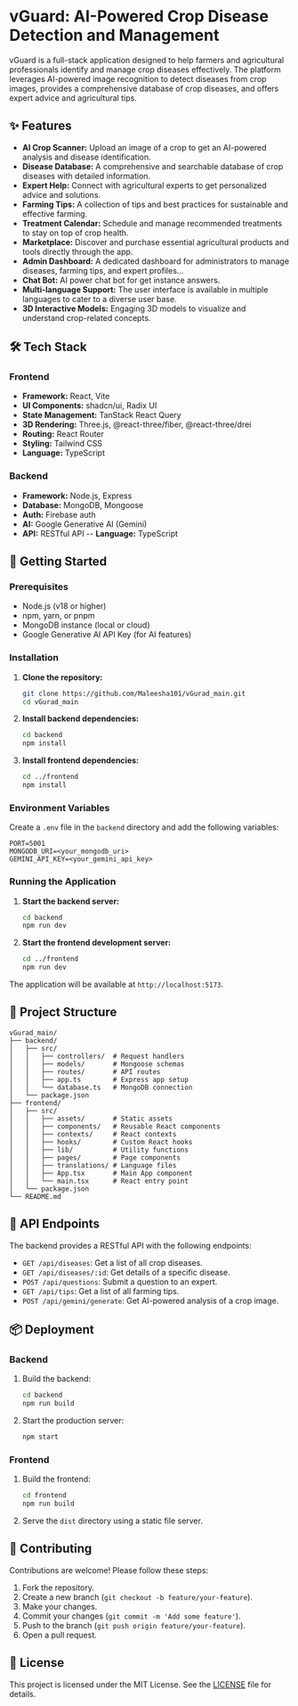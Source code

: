 # vGuard: AI-Powered Crop Disease Detection and Management

vGuard is a full-stack application designed to help farmers and agricultural professionals identify and manage crop diseases effectively. The platform leverages AI-powered image recognition to detect diseases from crop images, provides a comprehensive database of crop diseases, and offers expert advice and agricultural tips.

 

## ✨ Features

-   **AI Crop Scanner:** Upload an image of a crop to get an AI-powered analysis and disease identification.
-   **Disease Database:** A comprehensive and searchable database of crop diseases with detailed information.
-   **Expert Help:** Connect with agricultural experts to get personalized advice and solutions.
-   **Farming Tips:** A collection of tips and best practices for sustainable and effective farming.
-   **Treatment Calendar:** Schedule and manage recommended treatments to stay on top of crop health.
-   **Marketplace:** Discover and purchase essential agricultural products and tools directly through the app.
-   **Admin Dashboard:** A dedicated dashboard for administrators to manage diseases, farming tips, and expert profiles...
-   **Chat Bot:** AI power chat bot for get instance answers.
-   **Multi-language Support:** The user interface is available in multiple languages to cater to a diverse user base.
-   **3D Interactive Models:** Engaging 3D models to visualize and understand crop-related concepts.


## 🛠️ Tech Stack

### Frontend

-   **Framework:** React, Vite
-   **UI Components:** shadcn/ui, Radix UI
-   **State Management:** TanStack React Query
-   **3D Rendering:** Three.js, @react-three/fiber, @react-three/drei
-   **Routing:** React Router
-   **Styling:** Tailwind CSS
-   **Language:** TypeScript

### Backend

-   **Framework:** Node.js, Express
-   **Database:** MongoDB, Mongoose
-   **Auth:** Firebase auth
-   **AI:** Google Generative AI (Gemini)
-   **API:** RESTful API
--   **Language:** TypeScript

## 🚀 Getting Started

### Prerequisites

-   Node.js (v18 or higher)
-   npm, yarn, or pnpm
-   MongoDB instance (local or cloud)
-   Google Generative AI API Key (for AI features)

### Installation

1.  **Clone the repository:**
    ```bash
    git clone https://github.com/Maleesha101/vGurad_main.git
    cd vGurad_main
    ```

2.  **Install backend dependencies:**
    ```bash
    cd backend
    npm install
    ```

3.  **Install frontend dependencies:**
    ```bash
    cd ../frontend
    npm install
    ```

### Environment Variables

Create a `.env` file in the `backend` directory and add the following variables:

```
PORT=5001
MONGODB_URI=<your_mongodb_uri>
GEMINI_API_KEY=<your_gemini_api_key>
```

### Running the Application

1.  **Start the backend server:**
    ```bash
    cd backend
    npm run dev
    ```

2.  **Start the frontend development server:**
    ```bash
    cd ../frontend
    npm run dev
    ```

The application will be available at `http://localhost:5173`.

## 📁 Project Structure

```
vGurad_main/
├── backend/
│   ├── src/
│   │   ├── controllers/  # Request handlers
│   │   ├── models/       # Mongoose schemas
│   │   ├── routes/       # API routes
│   │   ├── app.ts        # Express app setup
│   │   └── database.ts   # MongoDB connection
│   └── package.json
├── frontend/
│   ├── src/
│   │   ├── assets/       # Static assets
│   │   ├── components/   # Reusable React components
│   │   ├── contexts/     # React contexts
│   │   ├── hooks/        # Custom React hooks
│   │   ├── lib/          # Utility functions
│   │   ├── pages/        # Page components
│   │   ├── translations/ # Language files
│   │   ├── App.tsx       # Main App component
│   │   └── main.tsx      # React entry point
│   └── package.json
└── README.md
```

## 📜 API Endpoints

The backend provides a RESTful API with the following endpoints:

-   `GET /api/diseases`: Get a list of all crop diseases.
-   `GET /api/diseases/:id`: Get details of a specific disease.
-   `POST /api/questions`: Submit a question to an expert.
-   `GET /api/tips`: Get a list of all farming tips.
-   `POST /api/gemini/generate`: Get AI-powered analysis of a crop image.

## 📦 Deployment

### Backend

1.  Build the backend:
    ```bash
    cd backend
    npm run build
    ```
2.  Start the production server:
    ```bash
    npm start
    ```

### Frontend

1.  Build the frontend:
    ```bash
    cd frontend
    npm run build
    ```
2.  Serve the `dist` directory using a static file server.

## 🤝 Contributing

Contributions are welcome! Please follow these steps:

1.  Fork the repository.
2.  Create a new branch (`git checkout -b feature/your-feature`).
3.  Make your changes.
4.  Commit your changes (`git commit -m 'Add some feature'`).
5.  Push to the branch (`git push origin feature/your-feature`).
6.  Open a pull request.

## 📄 License

This project is licensed under the MIT License. See the [LICENSE](LICENSE) file for details.

